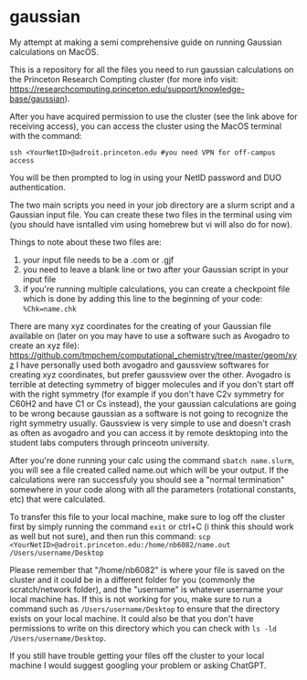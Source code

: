 # gaussian
My attempt at making a semi comprehensive guide on running Gaussian calculations on MacOS.

This is a repository for all the files you need to run gaussian calculations on the Princeton Research Compting cluster (for more info visit: https://researchcomputing.princeton.edu/support/knowledge-base/gaussian).

After you have acquired permission to use the cluster (see the link above for receiving access), you can access the cluster using the MacOS terminal with the command: 

`ssh <YourNetID>@adroit.princeton.edu #you need VPN for off-campus access`

You will be then prompted to log in using your NetID password and DUO authentication. 

The two main scripts you need in your job directory are a slurm script and a Gaussian input file. You can create these two files in the terminal using vim (you should have isntalled vim using homebrew but vi will also do for now). 

Things to note about these two files are: 
1. your input file needs to be a .com or .gjf
2. you need to leave a blank line or two after your Gaussian script in your input file
3. if you're running multiple calculations, you can create a checkpoint file which is done by adding this line to the beginning of your code:
`%Chk=name.chk`

There are many xyz coordinates for the creating of your Gaussian file available on (later on you may have to use a software such as Avogadro to create an xyz file): https://github.com/tmpchem/computational_chemistry/tree/master/geom/xyz
I have personally used both avogadro and gaussview softwares for creating xyz coordinates, but prefer gaussview over the other. Avogadro is terrible at detecting symmetry of bigger molecules and if you don't start off with the right symmetry (for example if you don't have C2v symmetry for C60H2 and have C1 or Cs instead), the your gaussian calculations are going to be wrong because gaussian as a software is not going to recognize the right symmetry usually. Gaussview is very simple to use and doesn't crash as often as avogadro and you can access it by remote desktoping into the student labs computers through princeotn university. 

After you're done running your calc using the command `sbatch name.slurm`, you will see a file created called name.out which will be your output. If the calculations were ran successfuly you should see a "normal termination" somewhere in your code along with all the parameters (rotational constants, etc) that were calculated. 

To transfer this file to your local machine, make sure to log off the cluster first by simply running the command `exit` or ctrl+C (i think this should work as well but not sure), and then run this command:
`scp <YourNetID>@adroit.princeton.edu:/home/nb6082/name.out /Users/username/Desktop`

Please remember that "/home/nb6082" is where your file is saved on the cluster and it could be in a different folder for you (commonly the scratch/network folder), and the "username" is whatever username your local machine has. If this is not working for you, make sure to run a command such as `/Users/username/Desktop` to ensure that the directory exists on your local machine. It could also be that you don't have permissions to write on this directory which you can check with `ls -ld /Users/username/Desktop`. 

If you still have trouble getting your files off the cluster to your local machine I would suggest googling your problem or asking ChatGPT.
